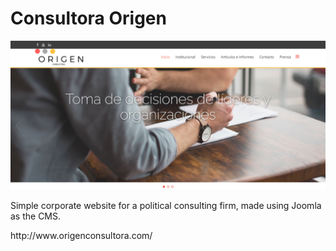 # Consultora Origen
<img src="https://github.com/josemagon/freelance/blob/master/consultora-Origen/origenconsultora1.PNG">
<p>Simple corporate website for a political consulting firm, made using Joomla as the CMS.</p>
http://www.origenconsultora.com/
